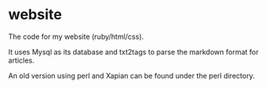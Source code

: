 website
=======

The code for my website (ruby/html/css).

It uses Mysql as its database and txt2tags to parse
the markdown format for articles.

An old version using perl and Xapian can be found
under the perl directory.

